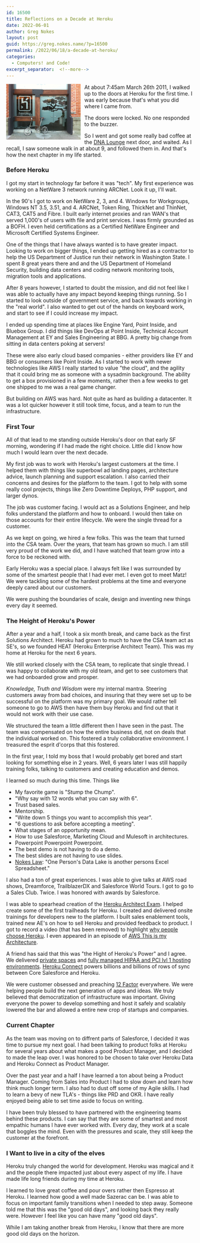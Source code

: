 ```yaml
---
id: 16500
title: Reflections on a Decade at Heroku
date: 2022-06-01
author: Greg Nokes
layout: post
guid: https://greg.nokes.name/?p=16500
permalink: /2022/06/18/a-decade-at-heroku/
categories:
  - Computers! and Code!
excerpt_separator:  <!--more-->
---
```


<img src="/wp-content/uploads/2022/06/Doors.JPG" width="200" alt="glass doors with bonasi tree etched" style="float: left; padding: 0 10px 10px 0;"> At about 7:45am March 26th 2011, I walked up to the doors at Heroku for the first time. I was early because that's what you did where I came from.

The doors were locked. No one responded to the buzzer.

So I went and got some really bad coffee at the [DNA Lounge](https://www.dnalounge.com) next door, and waited. As I recall, I saw someone walk in at about 9, and followed them in. And that's how the next chapter in my life started.

<!--more-->

<h3>Before Heroku</h3>

I got my start in technology far before it was "tech". My first experience was working on a NetWare 3 network running ARCNet. Look it up, I'll wait.

In the 90's I got to work on NetWare 2, 3, and 4. Windows for Workgroups, Windows NT 3.5, 3.51, and 4. ARCNet, Token Ring, ThickNet and ThinNet, CAT3, CAT5 and Fibre. I built early internet proxies and ran WAN's that served 1,000's of users with file and print services. I was firmly grounded as a BOFH. I even held certifications as a Certified NetWare Engineer and Microsoft Certified Systems Engineer.

One of the things that I have always wanted is to have greater impact. Looking to work on bigger things, I ended up getting hired as a contractor to help the US Department of Justice run their network in Washington State. I spent 8 great years there and and the US Department of Homeland Security, building data centers and coding network monitoring tools, migration tools and applications.

After 8 years however, I started to doubt the mission, and did not feel like I was able to actually have any impact beyond keeping things running. So I started to look outside of government service, and back towards working in the "real world". I also wanted to get out of the hands on keyboard work, and start to see if I could increase my impact.

I ended up spending time at places like Engine Yard, Point Inside, and Bluebox Group. I did things like DevOps at Point Inside, Technical Account Management at EY and Sales Engineering at BBG. A pretty big change from sitting in data centers poking at servers!

These were also early cloud based companies - either providers like EY and BBG or consumers like Point Inside. As I started to work with newer technologies like AWS I really started to value "the cloud", and the agility that it could bring me as someone with a sysadmin background. The ability to get a box provisioned in a few moments, rather then a few weeks to get one shipped to me was a real game changer.

But building on AWS was hard. Not quite as hard as building a datacenter. It was a lot quicker however it still took time, focus, and a team to run the infrastructure.

<h3>First Tour</h3>

All of that lead to me standing outside Heroku's door on that early SF morning, wondering if I had made the right choice. Little did I know how much I would learn over the next decade.

My first job was to work with Heroku's largest customers at the time. I helped them with things like superbowl ad landing pages, architecture advice, launch planning and support escalation. I also carried their concerns and desires for the platform to the team. I got to help with some really cool projects, things like Zero Downtime Deploys, PHP support, and larger dynos.

The job was customer facing. I would act as a Solutions Engineer, and help folks understand the platform and how to onboard. I would then take on those accounts for their entire lifecycle. We were the single thread for a customer. 

As we kept on going, we hired a few folks. This was the team that turned into the CSA team. Over the years, that team has grown so much. I am still very proud of the work we did, and I have watched that team grow into a force to be reckoned with.

Early Heroku was a special place. I always felt like I was surrounded by some of the smartest people that I had ever met. I even got to meet Matz! We were tackling some of the hardest problems at the time and everyone deeply cared about our customers.

We were pushing the boundaries of scale, design and inventing new things every day it seemed.

<h3>The Height of Heroku's Power</h3>

After a year and a half, I took a six month break, and came back as the first Solutions Architect. Heroku had grown to much to have the CSA team act as SE's, so we founded HEAT (Heroku Enterprise Architect Team). This was my home at Heroku for the next 6 years.

We still worked closely with the CSA team, to replicate that single thread. I was happy to collaborate with my old team, and get to see customers that we had onboarded grow and prosper.

*Knowledge, Truth and Wisdom* were my internal mantra. Steering customers away from bad choices, and insuring that they were set up to be successful on the platform was my primary goal. We would rather tell someone to go to AWS then have them buy Heroku and find out that it would not work with their use case.

We structured the team a little different then I have seen in the past. The team was compensated on how the entire business did, not on deals that the individual worked on. This fostered a truly collaborative environment. I treasured the esprit d'corps that this fostered. 

In the first year, I told my boss that I would probably get bored and start looking for something else in 2 years. Well, 6 years later I was still happily training folks, talking to customers and creating education and demos.

I learned so much during this time. Things like

* My favorite game is "Stump the Chump". 
* "Why say with 12 words what you can say with 6". 
* Trust based sales. 
* Mentorship. 
* "Write down 5 things you want to accomplish this year". 
* "6 questions to ask before accepting a meeting". 
* What stages of an opportunity mean. 
* How to use Salesforce, Marketing Cloud and Mulesoft in architectures.
* Powerpoint Powerpoint Powerpoint.
* The best demo is not having to do a demo.
* The best slides are not having to use slides.
* [Nokes Law](https://greg.nokes.name/2019/10/09/thoughts-on-data-lakes/): "One Person's Data Lake is another persons Excel Spreadsheet."

I also had a ton of great experiences. I was able to give talks at AWS road shows, Dreamforce, TrailblazerDX and Salesforce World Tours. I got to go to a Sales Club. Twice. I was honored with awards by Salesforce. 

I was able to spearhead creation of the [Heroku Architect Exam](https://trailhead.salesforce.com/en/credentials/herokuarchitect). I helped create some of the first trailheads for Heroku. I created and delivered onsite trainings for developers new to the platform. I built sales enablement tools, trained new AE's on how to sell Heroku and provided feedback to product. I got to record a video (that has been removed) to highlight [why people choose Heroku](https://greg.nokes.name/2020/09/16/condos-and-lumberjacks/). I even appeared in an episode of [AWS This is my Architecture](https://www.linkedin.com/feed/update/urn:li:activity:6272509374988718080/).

A friend has said that this was "the Hight of Heroku's Power" and I agree. We delivered [private spaces](https://www.heroku.com/private-spaces) and [fully managed HIPAA and PCI lvl 1 hosting environments](https://www.heroku.com/shield). [Heroku Connect](https://www.heroku.com/connect) powers billions and billions of rows of sync between Core Salesforce and Heroku.

We were customer obsessed and preaching [12 Factor](https://12factor.net) everywhere. We were helping people build the next generation of apps and ideas. We truly believed that democratization of infrastructure was important. Giving everyone the power to develop something and host it safely and scalably lowered the bar and allowed a entire new crop of startups and companies.

<h3>Current Chapter</h3>

As the team was moving on to diffrent parts of Salesforce, I decided it was time to pursue my next goal. I had been talking to product folks at Heroku for several years about what makes a good Product Manager, and I decided to made the leap over. I was honored to be chosen to take over Heroku Data and Heroku Connect as Product Manager. 

Over the past year and a half I have learned a ton about being a Product Manager. Coming from Sales into Product I had to slow down and learn how think much longer term. I also had to dust off some of my Agile skills. I had to learn a bevy of new TLA's - things like PRD and OKR. I have really enjoyed being able to set time aside to focus on writing.

I have been truly blessed to have partnered with the engineering teams behind these products. I can say that they are some of smartest and most empathic humans I have ever worked with. Every day, they work at a scale that boggles the mind. Even with the pressures and scale, they still keep the customer at the forefront.

<h3>I Want to live in a city of the elves</h3>

Heroku truly changed the world for development. Heroku was magical and it and the people there impacted just about every aspect of my life. I have made life long friends during my time at Heroku.

I learned to love great coffee and pour overs rather then Espresso at Heroku. I learned how good a well made Sazerac can be. I was able to focus on important family transitions when I needed to step away. Someone told me that this was the "good old days", and looking back they really were. However I feel like you can have many "good old days". 

While I am taking another break from Heroku, I know that there are more good old days on the horizon.